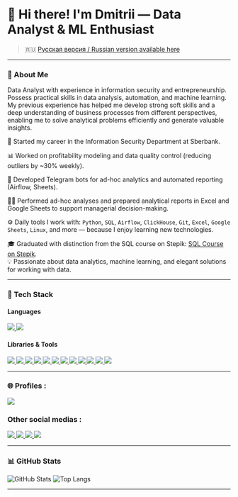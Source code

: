 # 👋 Hi there! I'm Dmitrii — Data Analyst & ML Enthusiast

> 🇷🇺 [Русская версия / Russian version available here](README.md)
---

### 🚀 About Me

Data Analyst with experience in information security and entrepreneurship. Possess practical skills in data analysis, automation, and machine learning. My previous experience has helped me develop strong soft skills and a deep understanding of business processes from different perspectives, enabling me to solve analytical problems efficiently and generate valuable insights.

🏦 Started my career in the Information Security Department at Sberbank.

📊 Worked on profitability modeling and data quality control (reducing outliers by ~30% weekly).

🤖 Developed Telegram bots for ad-hoc analytics and automated reporting (Airflow, Sheets).

👨‍💻 Performed ad-hoc analyses and prepared analytical reports in Excel and Google Sheets to support managerial decision-making.

⚙️ Daily tools I work with: `Python`, `SQL`, `Airflow`, `ClickHouse`, `Git`, `Excel`, `Google Sheets`, `Linux`, and more — because I enjoy learning new technologies.

🎓 Graduated with distinction from the SQL course on Stepik: [SQL Course on Stepik](https://stepik.org/cert/2261370?lang=en).  
💡 Passionate about data analytics, machine learning, and elegant solutions for working with data.

---

### 🧰 Tech Stack

#### Languages
<a href="https://www.python.org/" title="Python is the primary language for data analysis and automation.">
  <img src="https://img.shields.io/badge/Python-3776AB?logo=python&logoColor=white">
</a>
<a href="https://www.postgresql.org/" title="SQL is a query language for working with databases.">
  <img src="https://img.shields.io/badge/SQL-003B57?logo=postgresql&logoColor=white">
</a>


#### Libraries & Tools
<a href="https://pandas.pydata.org/" title="Pandas — data analysis and processing">
  <img src="https://img.shields.io/badge/Pandas-150458?logo=pandas">
</a>
<a href="https://numpy.org/" title="NumPy — working with multidimensional arrays and calculations">
  <img src="https://img.shields.io/badge/NumPy-013243?logo=numpy">
</a>
<a href="https://scikit-learn.org/" title="Scikit-learn — Machine Learning Tools">
  <img src="https://img.shields.io/badge/Scikit--learn-F7931E?logo=scikit-learn">
</a>
<a href="https://matplotlib.org/" title="Matplotlib - Data Visualization">
  <img src="https://img.shields.io/badge/Matplotlib-11557C?logo=plotly">
</a>
<a href="https://airflow.apache.org/" title="Apache Airflow – orchestration and automation of ETL processes">
  <img src="https://img.shields.io/badge/Airflow-017CEE?logo=apache-airflow">
</a>
<a href="https://clickhouse.com/" title="ClickHouse is an analytical DBMS for big data.">
  <img src="https://img.shields.io/badge/ClickHouse-FFCC00?logo=clickhouse">
</a>
<a href="https://core.telegram.org/bots/api" title="Telegram API — creating and integrating Telegram bots">
  <img src="https://img.shields.io/badge/Telegram%20Bot-26A5E4?logo=telegram">
</a>
<a href="https://www.microsoft.com/microsoft-365/excel" title="Excel - Reporting, Visualization, and Data Analysis">
  <img src="https://img.shields.io/badge/Excel-217346?logo=microsoft-excel&logoColor=white">
</a>
<a href="https://www.google.com/sheets/about/" title="Google Sheets — Collaborative Spreadsheets and Dashboards">
  <img src="https://img.shields.io/badge/Google_Sheets-34A853?logo=googlesheets&logoColor=white">
</a>
<a href="https://jupyter.org/" title="Jupyter Notebook — interactive notebooks for data analysis">
  <img src="https://img.shields.io/badge/Jupyter_Notebook-F37626?logo=jupyter&logoColor=white">
</a>
<a href="https://www.atlassian.com/software/confluence" title="Confluence is a documentation and collaboration system.">
  <img src="https://img.shields.io/badge/Confluence-172B4D?logo=confluence&logoColor=white">
</a>
<a href="https://www.linux.org/" title="Linux">
  <img src="https://img.shields.io/badge/Linux-FCC624?logo=linux&logoColor=black">
</a>


---

### 🌐 Profiles :

<a href="https://github.com/JustLikeF1re/My_Profile" title="GitHub - My Projects and Portfolio">
  <img src="https://img.shields.io/badge/GitHub-181717?logo=github&logoColor=white">
</a>  

### Other social medias :
<a href="mailto:born2beflame@gmail.com" title="Gmail - write a letter">
  <img src="https://img.shields.io/badge/Gmail-EA4335?logo=gmail&logoColor=white">
</a>
<a href="https://t.me/JustLikeFlame" title="Telegram - personal contact for communication">
  <img src="https://img.shields.io/badge/Telegram-26A5E4?logo=telegram&logoColor=white">
</a>
<a href="https://www.kaggle.com/justlikef1re" title="Kaggle — ML competitions">
  <img src="https://img.shields.io/badge/Kaggle-20BEFF?logo=kaggle&logoColor=white">
</a>
<a href="https://www.linkedin.com/in/dmitrii-viktorov-928b61271" title="LinkedIn - Professional Profile and Work Experience">
  <img src="https://img.shields.io/badge/LinkedIn-0A66C2?logo=linkedin&logoColor=white">
</a>

---

### 📊 GitHub Stats

![GitHub Stats](https://github-readme-stats.vercel.app/api?username=JustLikeF1re&show_icons=true&theme=tokyonight)
![Top Langs](https://github-readme-stats.vercel.app/api/top-langs/?username=JustLikeF1re&layout=compact&theme=tokyonight)

---
